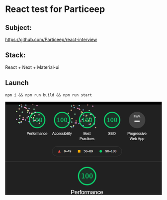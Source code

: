 # React test for Particeep

## Subject:

https://github.com/Particeep/react-interview

## Stack:

React + Next + Material-ui

## Launch

```
npm i && npm run build && npm run start
```

![100](./100.png)
